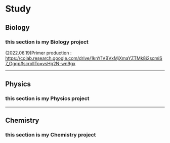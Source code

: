 # Study

## Biology
### this section is my Biology project

(2022.06.19)Primer production : https://colab.research.google.com/drive/1knY1VBVxMjXmaYZTMk8i2scmiS7_Ggqp#scrollTo=vsHg2N-wn9gx
***

## Physics
### this section is my Physics project
***

## Chemistry
### this section is my Chemistry project
